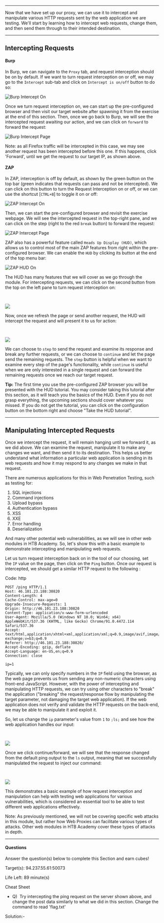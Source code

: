 
---

Now that we have set up our proxy, we can use it to intercept and manipulate various HTTP requests sent by the web application we are testing. We'll start by learning how to intercept web requests, change them, and then send them through to their intended destination.

---

## Intercepting Requests

#### Burp

In Burp, we can navigate to the `Proxy` tab, and request interception should be on by default. If we want to turn request interception on or off, we may go to the `Intercept` sub-tab and click on `Intercept is on/off` button to do so:

![Burp Intercept On](https://academy.hackthebox.com/storage/modules/110/burp_intercept_htb_on.jpg)

Once we turn request interception on, we can start up the pre-configured browser and then visit our target website after spawning it from the exercise at the end of this section. Then, once we go back to Burp, we will see the intercepted request awaiting our action, and we can click on `forward` to forward the request:

![Burp Intercept Page](https://academy.hackthebox.com/storage/modules/110/burp_intercept_page.jpg)

Note: as all Firefox traffic will be intercepted in this case, we may see another request has been intercepted before this one. If this happens, click 'Forward', until we get the request to our target IP, as shown above.

#### ZAP

In ZAP, interception is off by default, as shown by the green button on the top bar (green indicates that requests can pass and not be intercepted). We can click on this button to turn the Request Interception on or off, or we can use the shortcut [`CTRL+B`] to toggle it on or off:

![ZAP Intercept On](https://academy.hackthebox.com/storage/modules/110/zap_intercept_htb_on.jpg)

Then, we can start the pre-configured browser and revisit the exercise webpage. We will see the intercepted request in the top-right pane, and we can click on the step (right to the red `break` button) to forward the request:

![ZAP Intercept Page](https://academy.hackthebox.com/storage/modules/110/zap_intercept_page.jpg)

ZAP also has a powerful feature called `Heads Up Display (HUD)`, which allows us to control most of the main ZAP features from right within the pre-configured browser. We can enable the `HUD` by clicking its button at the end of the top menu bar:

![ZAP HUD On](https://academy.hackthebox.com/storage/modules/110/zap_enable_HUD.jpg)

The HUD has many features that we will cover as we go through the module. For intercepting requests, we can click on the second button from the top on the left pane to turn request interception on:

   

![](https://academy.hackthebox.com/storage/modules/110/zap_hud_break.jpg)

Now, once we refresh the page or send another request, the HUD will intercept the request and will present it to us for action:

   

![](https://academy.hackthebox.com/storage/modules/110/zap_hud_break_request.jpg)

We can choose to `step` to send the request and examine its response and break any further requests, or we can choose to `continue` and let the page send the remaining requests. The `step` button is helpful when we want to examine every step of the page's functionality, while `continue` is useful when we are only interested in a single request and can forward the remaining requests once we reach our target request.

**Tip:** The first time you use the pre-configured ZAP browser you will be presented with the HUD tutorial. You may consider taking this tutorial after this section, as it will teach you the basics of the HUD. Even if you do not grasp everything, the upcoming sections should cover whatever you missed. If you do not get the tutorial, you can click on the configuration button on the bottom right and choose "Take the HUD tutorial".

---

## Manipulating Intercepted Requests

Once we intercept the request, it will remain hanging until we forward it, as we did above. We can examine the request, manipulate it to make any changes we want, and then send it to its destination. This helps us better understand what information a particular web application is sending in its web requests and how it may respond to any changes we make in that request.

There are numerous applications for this in Web Penetration Testing, such as testing for:

1. SQL injections
2. Command injections
3. Upload bypass
4. Authentication bypass
5. XSS
6. XXE
7. Error handling
8. Deserialization

And many other potential web vulnerabilities, as we will see in other web modules in HTB Academy. So, let's show this with a basic example to demonstrate intercepting and manipulating web requests.

Let us turn request interception back on in the tool of our choosing, set the `IP` value on the page, then click on the `Ping` button. Once our request is intercepted, we should get a similar HTTP request to the following :

Code: http

```http
POST /ping HTTP/1.1
Host: 46.101.23.188:30820
Content-Length: 4
Cache-Control: max-age=0
Upgrade-Insecure-Requests: 1
Origin: http://46.101.23.188:30820
Content-Type: application/x-www-form-urlencoded
User-Agent: Mozilla/5.0 (Windows NT 10.0; Win64; x64) AppleWebKit/537.36 (KHTML, like Gecko) Chrome/91.0.4472.114 Safari/537.36
Accept: text/html,application/xhtml+xml,application/xml;q=0.9,image/avif,image/webp,image/apng,*/*;q=0.8,application/signed-exchange;v=b3;q=0.9
Referer: http://46.101.23.188:30820/
Accept-Encoding: gzip, deflate
Accept-Language: en-US,en;q=0.9
Connection: close

ip=1
```

Typically, we can only specify numbers in the `IP` field using the browser, as the web page prevents us from sending any non-numeric characters using front-end JavaScript. However, with the power of intercepting and manipulating HTTP requests, we can try using other characters to "break" the application ("breaking" the request/response flow by manipulating the target parameter, not damaging the target web application). If the web application does not verify and validate the HTTP requests on the back-end, we may be able to manipulate it and exploit it.

So, let us change the `ip` parameter's value from `1` to `;ls;` and see how the web application handles our input:

   

![](https://academy.hackthebox.com/storage/modules/110/ping_manipulate_request.jpg)

Once we click continue/forward, we will see that the response changed from the default ping output to the `ls` output, meaning that we successfully manipulated the request to inject our command:

   

![](https://academy.hackthebox.com/storage/modules/110/ping_inject.jpg)

This demonstrates a basic example of how request interception and manipulation can help with testing web applications for various vulnerabilities, which is considered an essential tool to be able to test different web applications effectively.

Note: As previously mentioned, we will not be covering specific web attacks in this module, but rather how Web Proxies can facilitate various types of attacks. Other web modules in HTB Academy cover these types of attacks in depth.


---

#### Questions

Answer the question(s) below to complete this Section and earn cubes!

Target(s): 94.237.55.61:50073   

Life Left: 89 minute(s)

Cheat Sheet

+ Q)  Try intercepting the ping request on the server shown above, and change the post data similarly to what we did in this section. Change the command to read 'flag.txt'

Solution:- 
 